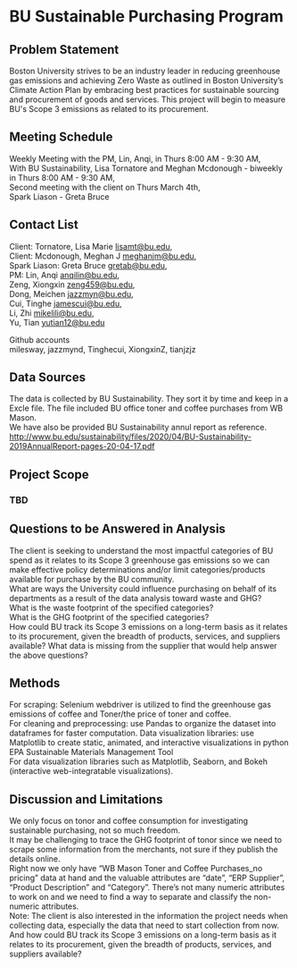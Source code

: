 # BU Sustainable Purchasing Program
## Problem Statement
Boston University strives to be an industry leader in reducing greenhouse gas emissions and achieving Zero Waste as outlined in Boston University’s Climate Action Plan by embracing best practices for sustainable sourcing and procurement of goods and services. This project will begin to measure BU's Scope 3 emissions as related to its procurement. 


## Meeting Schedule

Weekly Meeting with the PM, Lin, Anqi, in Thurs 8:00 AM - 9:30 AM,  
With BU Sustainability, Lisa Tornatore and Meghan Mcdonough - biweekly in Thurs 8:00 AM - 9:30 AM,   
Second meeting with the client on Thurs March 4th,  
Spark Liason - Greta Bruce  

## Contact List

Client: Tornatore, Lisa Marie <lisamt@bu.edu>,  
Client: Mcdonough, Meghan J <meghanjm@bu.edu>,  
Spark Liason: Greta Bruce <gretab@bu.edu>,     
PM: Lin, Anqi <anqilin@bu.edu>,  
Zeng, Xiongxin <zeng459@bu.edu>,  
Dong, Meichen <jazzmyn@bu.edu>,  
Cui, Tinghe <jamescui@bu.edu>,  
Li, Zhi <mikelili@bu.edu>,  
Yu, Tian <yutian12@bu.edu>  

Github accounts  
milesway, jazzmynd, Tinghecui, XiongxinZ, tianjzjz

## Data Sources
The data is collected by BU Sustainability. They sort it by time and keep in a Excle file. The file included BU office toner and coffee purchases from WB Mason.  
We have also be provided BU Sustainability annul report as reference.  
http://www.bu.edu/sustainability/files/2020/04/BU-Sustainability-2019AnnualReport-pages-20-04-17.pdf  

## Project Scope
  ### TBD

## Questions to be Answered in Analysis
The client is seeking to understand the most impactful categories of BU spend as it relates to its Scope 3 greenhouse gas emissions so we can make effective policy determinations and/or limit categories/products available for purchase by the BU community.  
What are ways the University could influence purchasing on behalf of its departments as a result of the data analysis toward waste and GHG?  
What is the waste footprint of the specified categories?  
What is the GHG footprint of the specified categories?  
How could BU track its Scope 3 emissions on a long-term basis as it relates to its procurement, given the breadth of products, services, and suppliers available? What data is missing from the supplier that would help answer the above questions?  

## Methods
For scraping:  Selenium webdriver is utilized to find the greenhouse gas emissions of coffee and Toner/the price of toner and coffee.   
For cleaning and preprocessing: use Pandas to organize the dataset into dataframes for faster computation. Data visualization libraries: use Matplotlib to create static, animated, and interactive visualizations in python EPA Sustainable Materials Management Tool  
For data visualization libraries such as Matplotlib, Seaborn, and Bokeh (interactive web-integratable visualizations). 


## Discussion and Limitations
We only focus on tonor and coffee consumption for investigating sustainable purchasing, not so much freedom.  
It may be challenging to trace the GHG footprint of tonor since we need to scrape some information from the merchants, not sure if they publish the details online.  
Right now we only have “WB Mason Toner and Coffee Purchases_no pricing” data at hand and the valuable attributes are “date”, “ERP Supplier”, “Product Description” and “Category”. There’s not many numeric attributes to work on and we need to find a way to separate and classify the non-numeric attributes.  
Note: The client is also interested in the information the project needs when collecting data, especially the data that need to start collection from now. And how could BU track its Scope 3 emissions on a long-term basis as it relates to its procurement, given the breadth of products, services, and suppliers available? 
